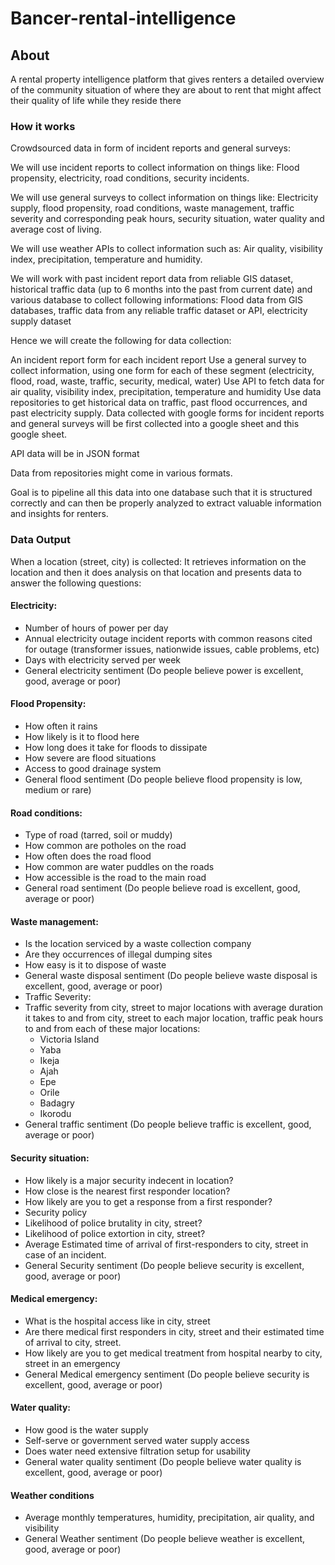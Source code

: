 # Bancer-rental-intelligence

## About
A rental property intelligence platform that gives renters a detailed overview of the community situation of where they are about to rent that might affect their quality of life while they reside there
### How it works

Crowdsourced data in form of incident reports and general surveys:

We will use incident reports to collect information on things like: Flood propensity, electricity, road conditions, security incidents.

We will use general surveys to collect information on things like: Electricity supply, flood propensity, road conditions, waste management, traffic severity and corresponding peak hours, security situation, water quality and average cost of living.

We will use weather APIs to collect information such as: Air quality, visibility index, precipitation, temperature and humidity.

We will work with past incident report data from reliable GIS dataset, historical traffic data (up to 6 months into the past from current date) and various database to collect following informations: Flood data from GIS databases, traffic data from any reliable traffic dataset or API, electricity supply dataset

Hence we will create the following for data collection:

An incident report form for each incident report
Use a general survey to collect information, using one form for each of these segment (electricity, flood, road, waste, traffic, security, medical, water)
Use API to fetch data for air quality, visibility index, precipitation, temperature and humidity
Use data repositories to get historical data on traffic, past flood occurrences, and past electricity supply.
Data collected with google forms for incident reports and general surveys will be first collected into a google sheet and this google sheet.

API data will be in JSON format

Data from repositories might come in various formats.

Goal is to pipeline all this data into one database such that it is structured correctly and can then be properly analyzed to extract valuable information and insights for renters.
### Data Output

When a location (street, city) is collected: It retrieves information on the location and then it does analysis on that location and presents data to answer the following questions:


#### Electricity:
- Number of hours of power per day
-  Annual electricity outage incident reports with common reasons cited for outage (transformer issues, nationwide issues, cable problems, etc)
- Days with electricity served per week
- General electricity sentiment (Do people believe power is excellent, good, average or poor)
#### Flood Propensity:
- How often it rains
- How likely is it to flood here
- How long does it take for floods to dissipate
- How severe are flood situations
- Access to good drainage system
- General flood sentiment (Do people believe flood propensity is low, medium or rare)
#### Road conditions:
- Type of road (tarred, soil or muddy)
- How common are potholes on the road
- How often does the road flood
- How common are water puddles on the roads
- How accessible is the road to the main road
- General road sentiment (Do people believe road is excellent, good, average or poor)
#### Waste management:
- Is the location serviced by a waste collection company
- Are they occurrences of illegal dumping sites
- How easy is it to dispose of waste
- General waste disposal sentiment (Do people believe waste disposal is excellent, good, average or poor)
- Traffic Severity:
- Traffic severity from city, street to major locations with average duration it takes to and from city, street to each major location, traffic peak hours to and from each of these       major locations:
  - Victoria Island
  - Yaba
  - Ikeja
  - Ajah
  - Epe
  - Orile
  - Badagry
  - Ikorodu
- General traffic sentiment (Do people believe traffic is excellent, good, average or poor)
#### Security situation:
- How likely is a major security indecent in location?
- How close is the nearest first responder location?
- How likely are you to get a response from a first responder?
- Security policy
- Likelihood of police brutality in city, street?
- Likelihood of police extortion in city, street?
- Average Estimated time of arrival of first-responders to city, street in case of an incident.
- General Security sentiment (Do people believe security is excellent, good, average or poor)
#### Medical emergency:
- What is the hospital access like in city, street
- Are there medical first responders in city, street and their estimated time of arrival to city, street.
- How likely are you to get medical treatment from hospital nearby to city, street in an emergency
- General Medical emergency sentiment (Do people believe security is excellent, good, average or poor)
#### Water quality:
- How good is the water supply
- Self-serve or government served water supply access
- Does water need extensive filtration setup for usability
- General water quality sentiment (Do people believe water quality is excellent, good, average or poor)
#### Weather conditions
- Average monthly temperatures, humidity, precipitation, air quality, and visibility
- General Weather sentiment (Do people believe weather is excellent, good, average or poor)
